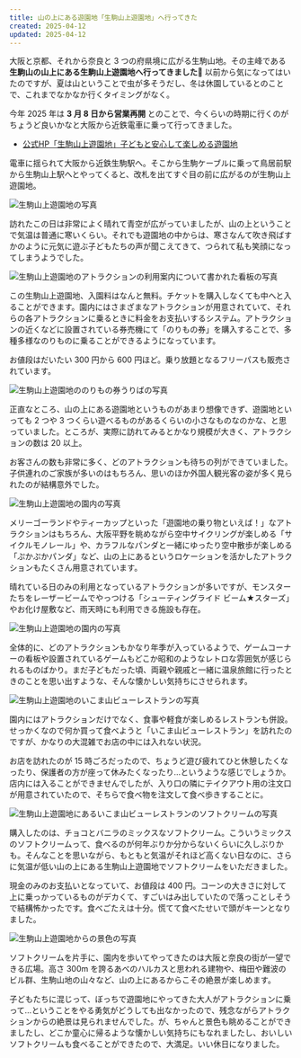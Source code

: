 ```yaml
---
title: 山の上にある遊園地「生駒山上遊園地」へ行ってきた
created: 2025-04-12
updated: 2025-04-12
---
```


大阪と京都、それから奈良と 3 つの府県境に広がる生駒山地。その主峰である **生駒山の山上にある生駒山上遊園地へ行ってきました🎠** 以前から気になってはいたのですが、夏は山ということで虫が多そうだし、冬は休園しているとのことで、これまでなかなか行くタイミングがなく。

今年 2025 年は **3 月 8 日から営業再開** とのことで、今くらいの時期に行くのがちょうど良いかなと大阪から近鉄電車に乗って行ってきました。

- [公式HP「生駒山上遊園地」子どもと安心して楽しめる遊園地](https://www.ikomasanjou.com/)

電車に揺られて大阪から近鉄生駒駅へ。そこから生駒ケーブルに乗って鳥居前駅から生駒山上駅へとやってくると、改札を出てすぐ目の前に広がるのが生駒山上遊園地。

![生駒山上遊園地の写真](3333bdb5-9add-4e54-6c0c-9eb2339af000)

訪れたこの日は非常によく晴れて青空が広がっていましたが、山の上ということで気温は普通に寒いくらい。それでも遊園地の中からは、寒さなんて吹き飛ばすかのように元気に遊ぶ子どもたちの声が聞こえてきて、つられて私も笑顔になってしまうようでした。

![生駒山上遊園地のアトラクションの利用案内について書かれた看板の写真](50b62001-06c2-43ae-eea6-b7747cdf6d00)

この生駒山上遊園地、入園料はなんと無料。チケットを購入しなくても中へと入ることができます。園内にはさまざまなアトラクションが用意されていて、それらの各アトラクションに乗るときに料金をお支払いするシステム。アトラクションの近くなどに設置されている券売機にて「のりもの券」を購入することで、多種多様なのりものに乗ることができるようになっています。

お値段はだいたい 300 円から 600 円ほど。乗り放題となるフリーパスも販売されています。

![生駒山上遊園地ののりもの券うりばの写真](cf4542f2-c188-49a6-a403-a02ce3bfc200)

正直なところ、山の上にある遊園地というものがあまり想像できず、遊園地といっても 2 つや 3 つくらい遊べるものがあるくらいの小さなものなのかな、と思っていました。ところが、実際に訪れてみるとかなり規模が大きく、アトラクションの数は 20 以上。

お客さんの数も非常に多く、どのアトラクションも待ちの列ができていました。子供連れのご家族が多いのはもちろん、思いのほか外国人観光客の姿が多く見られたのが結構意外でした。

![生駒山上遊園地の園内の写真](3b4cd8e0-cdd8-4fb9-a5f9-b495ab040400)

メリーゴーランドやティーカップといった「遊園地の乗り物といえば！」なアトラクションはもちろん、大阪平野を眺めながら空中サイクリングが楽しめる「サイクルモノレール」や、カラフルなパンダと一緒にゆったり空中散歩が楽しめる「ぷかぷかパンダ」など、山の上にあるというロケーションを活かしたアトラクションもたくさん用意されています。

晴れている日のみの利用となっているアトラクションが多いですが、モンスターたちをレーザービームでやっつける「シューティングライド ビーム★スターズ」やお化け屋敷など、雨天時にも利用できる施設も存在。

![生駒山上遊園地の園内の写真](09bc7ee2-37da-4b57-0fae-78f197500c00)

全体的に、どのアトラクションもかなり年季が入っているようで、ゲームコーナーの看板や設置されているゲームもどこか昭和のようなレトロな雰囲気が感じられるものばかり。まだ子どもだった頃、両親や親戚と一緒に温泉旅館に行ったときのことを思い出すような、そんな懐かしい気持ちにさせられます。

![生駒山上遊園地のいこま山ビューレストランの写真](053ed17b-b953-47b5-cd0e-5119902efd00)

園内にはアトラクションだけでなく、食事や軽食が楽しめるレストランも併設。せっかくなので何か買って食べようと「いこま山ビューレストラン」を訪れたのですが、かなりの大混雑でお店の中には入れない状況。

お店を訪れたのが 15 時ごろだったので、ちょうど遊び疲れてひと休憩したくなったり、保護者の方が座って休みたくなったり…というような感じでしょうか。店内には入ることができませんでしたが、入り口の隣にテイクアウト用の注文口が用意されていたので、そちらで食べ物を注文して食べ歩きすることに。

![生駒山上遊園地にあるいこま山ビューレストランのソフトクリームの写真](20049fbd-0427-4921-428e-8c86ef82cf00)

購入したのは、チョコとバニラのミックスなソフトクリーム。こういうミックスのソフトクリームって、食べるのが何年ぶりか分からないくらいに久しぶりかも。そんなことを思いながら、もともと気温がそれほど高くない日なのに、さらに気温が低い山の上にある生駒山上遊園地でソフトクリームをいただきました。

現金のみのお支払いとなっていて、お値段は 400 円。コーンの大きさに対して上に乗っかっているものがデカくて、すごいはみ出していたので落っことしそうで結構怖かったです。食べごたえは十分。慌てて食べたせいで頭がキーンとなりました。

![生駒山上遊園地からの景色の写真](004ca7ea-3cf9-445b-4a51-f10afc1c6600)

ソフトクリームを片手に、園内を歩いてやってきたのは大阪と奈良の街が一望できる広場。高さ 300m を誇るあべのハルカスと思われる建物や、梅田や難波のビル群、生駒山地の山々など、山の上にあるからこその絶景が楽しめます。

子どもたちに混じって、ぼっちで遊園地にやってきた大人がアトラクションに乗って…ということをやる勇気がどうしても出なかったので、残念ながらアトラクションからの絶景は見られませんでした。が、ちゃんと景色も眺めることができましたし、どこか童心に帰るような懐かしい気持ちにもなれましたし、おいしいソフトクリームも食べることができたので、大満足。いい休日になりました。
